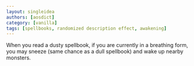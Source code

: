 ```yaml
---
layout: singleidea
authors: [aosdict]
category: [vanilla]
tags: [spellbooks, randomized description effect, awakening]
---
```

When you read a dusty spellbook, if you are currently in a breathing form, you may sneeze (same chance as a dull spellbook) and wake up nearby monsters.
